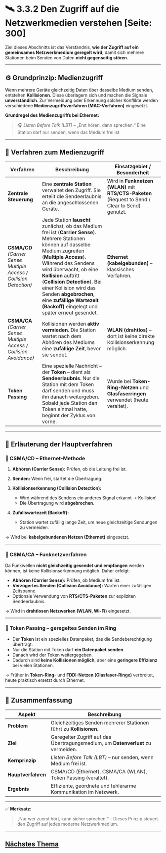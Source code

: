# 🛰️ 3.3.2 Den Zugriff auf die Netzwerkmedien verstehen [Seite: 300]

Ziel dieses Abschnitts ist das Verständnis, **wie der Zugriff auf ein gemeinsames Netzwerkmedium geregelt wird**, damit sich mehrere Stationen beim Senden von Daten **nicht gegenseitig stören**.

---

## ⚙️ Grundprinzip: Medienzugriff

Wenn mehrere Geräte gleichzeitig Daten über dasselbe Medium senden, entstehen **Kollisionen**.
Diese überlagern sich und machen die Signale **unverständlich**.
Zur Vermeidung oder Erkennung solcher Konflikte werden verschiedene **Medienzugriffsverfahren (MAC-Verfahren)** eingesetzt.

**Grundregel des Medienzugriffs bei Ethernet:**

> 🎧 *Listen Before Talk (LBT)* – „Erst hören, dann sprechen.“
> Eine Station darf nur senden, wenn das Medium frei ist.

---

## 🔧 Verfahren zum Medienzugriff

| Verfahren                                                           | Beschreibung                                                                                                                                                                                                                                                                                                                                                                                 | Einsatzgebiet / Besonderheit                                                                     |
| ------------------------------------------------------------------- | -------------------------------------------------------------------------------------------------------------------------------------------------------------------------------------------------------------------------------------------------------------------------------------------------------------------------------------------------------------------------------------------- | ------------------------------------------------------------------------------------------------ |
| **Zentrale Steuerung**                                              | Eine **zentrale Station** verwaltet den Zugriff. Sie erteilt die Sendeerlaubnis an die angeschlossenen Geräte.                                                                                                                                                                                                                                                                               | Wird in **Funknetzen (WLAN)** mit **RTS/CTS-Paketen** (Request to Send / Clear to Send) genutzt. |
| **CSMA/CD** *(Carrier Sense Multiple Access / Collision Detection)* | Jede Station **lauscht** zunächst, ob das Medium frei ist (**Carrier Sense**). Mehrere Stationen können auf dasselbe Medium zugreifen (**Multiple Access**). Während des Sendens wird überwacht, ob eine **Kollision** auftritt (**Collision Detection**). Bei einer Kollision wird das Senden **abgebrochen**, eine **zufällige Wartezeit (Backoff)** eingelegt und später erneut gesendet. | **Ethernet (kabelgebunden)** – klassisches Verfahren.                                            |
| **CSMA/CA** *(Carrier Sense Multiple Access / Collision Avoidance)* | Kollisionen werden **aktiv vermieden**. Die Station wartet nach dem Abhören des Mediums eine **zufällige Zeit**, bevor sie sendet.                                                                                                                                                                                                                                                           | **WLAN (drahtlos)** – dort ist keine direkte Kollisionserkennung möglich.                        |
| **Token Passing**                                                   | Eine spezielle Nachricht – der **Token** – dient als **Sendeerlaubnis**. Nur die Station mit dem Token darf senden und muss ihn danach weitergeben. Sobald jede Station den Token einmal hatte, beginnt der Zyklus von vorne.                                                                                                                                                                | Wurde bei **Token-Ring-Netzen** und **Glasfaserringen** verwendet (heute veraltet).              |

---

## 📡 Erläuterung der Hauptverfahren

### 🧩 CSMA/CD – Ethernet-Methode

1. **Abhören (Carrier Sense):** Prüfen, ob die Leitung frei ist.
2. **Senden:** Wenn frei, startet die Übertragung.
3. **Kollisionserkennung (Collision Detection):**

   * Wird während des Sendens ein anderes Signal erkannt → Kollision!
   * Die Übertragung wird **abgebrochen**.
4. **Zufallswartezeit (Backoff):**

   * Station wartet zufällig lange Zeit, um neue gleichzeitige Sendungen zu vermeiden.

→ Wird bei **kabelgebundenen Netzen (Ethernet)** eingesetzt.

---

### 📶 CSMA/CA – Funknetzverfahren

Da Funkwellen **nicht gleichzeitig gesendet und empfangen** werden können, ist keine Kollisionserkennung möglich.
Daher erfolgt:

* **Abhören (Carrier Sense):** Prüfen, ob Medium frei ist.
* **Verzögertes Senden (Collision Avoidance):** Warten einer zufälligen Zeitspanne.
* Optionale Verwendung von **RTS/CTS-Paketen** zur expliziten Sendeerlaubnis.

→ Wird in **drahtlosen Netzwerken (WLAN, Wi-Fi)** eingesetzt.

---

### 🔄 Token Passing – geregeltes Senden im Ring

* Der **Token** ist ein spezielles Datenpaket, das die Sendeberechtigung überträgt.
* Nur die Station mit Token darf **ein Datenpaket senden**.
* Danach wird der Token weitergegeben.
* Dadurch sind **keine Kollisionen möglich**, aber eine **geringere Effizienz** bei vielen Stationen.

→ Früher in **Token-Ring**- und **FDDI-Netzen (Glasfaser-Ringe)** verbreitet, heute praktisch ersetzt durch Ethernet.

---

## 🧠 Zusammenfassung

| Aspekt             | Beschreibung                                                                     |
| ------------------ | -------------------------------------------------------------------------------- |
| **Problem**        | Gleichzeitiges Senden mehrerer Stationen führt zu **Kollisionen**.               |
| **Ziel**           | Geregelter Zugriff auf das Übertragungsmedium, um **Datenverlust** zu vermeiden. |
| **Kernprinzip**    | *Listen Before Talk (LBT)* – nur senden, wenn Medium frei ist.                   |
| **Hauptverfahren** | CSMA/CD (Ethernet), CSMA/CA (WLAN), Token Passing (veraltet).                    |
| **Ergebnis**       | Effiziente, geordnete und fehlerarme Kommunikation im Netzwerk.                  |

---

✅ **Merksatz:**

> „Nur wer zuerst hört, kann sicher sprechen.“ – Dieses Prinzip steuert den Zugriff auf jedes moderne Netzwerkmedium.


---

## [Nächstes Thema](./3.3.3_Ethernet_als_Netzwerkstandard_verwenden.md)